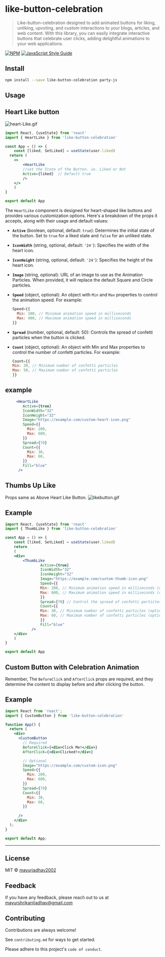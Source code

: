 # like-button-celebration

> Like-button-celebration designed to add animated buttons for liking, unliking, upvoting, and custom interactions to your blogs, articles, and web content. With this library, you can easily integrate interactive buttons that celebrate user clicks, adding delightful animations to your web applications.

[![NPM](https://img.shields.io/npm/v/like-button-celebration.svg)](https://www.npmjs.com/package/like-button-celebration) [![JavaScript Style Guide](https://img.shields.io/badge/code_style-standard-brightgreen.svg)](https://standardjs.com)

## Install

```bash
npm install --save like-button-celebration party-js
```

## Usage

## Heart Like button
![heart-Like.gif](https://i.postimg.cc/q76CK1jr/heart-Like.gif)
```jsx
import React, {useState} from 'react'
import { HeartLike } from 'like-button-celebration'

const App = () => {
    const [liked, SetLiked] = useState(user.liked)
  return (
    <>
        <HeartLike 
        //set the State of the Button. ie. Liked or Not
        Active={liked}  // Default true
        />
    </>
    )
}

export default App

```
The `HeartLike` component is designed for heart-shaped like buttons and provides various customization options. Here's a breakdown of the props it accepts, along with their usage and default values:

- **`Active`** (boolean, optional, default: `true`): Determines the initial state of the button. Set to `true` for a liked state and `false` for an unliked state.

- **`IconWidth`** (string, optional, default: `'24'`): Specifies the width of the heart icon.

- **`IconHeight`** (string, optional, default: `'24'`): Specifies the height of the heart icon.

- **`Image`** (string, optional): URL of an image to use as the Animation Particles. When provided, it will replace the default Square and Circle particles.

- **`Speed`** (object, optional): An object with `Min` and `Max` properties to control the animation speed. For example:

  ```jsx
  Speed={{
    Min: 100, // Minimum animation speed in milliseconds
    Max: 400, // Maximum animation speed in milliseconds
  }}
  ```
- **`Spread`** (number, optional, default: 50): Controls the spread of confetti particles when the button is clicked.

- **`Count`**  (object, optional): An object with Min and Max properties to control the number of confetti particles. For example:

  ```jsx
  Count={{
  Min: 20, // Minimum number of confetti particles
  Max: 50, // Maximum number of confetti particles
  }}
  ```

## example
```jsx
     <HeartLike
        Active={true}
        IconWidth="32"
        IconHeight="32"
        Image="https://example.com/custom-heart-icon.png"
        Speed={{
          Min: 200,
          Max: 600,
        }}
        Spread={70}
        Count={{
          Min: 30,
          Max: 60,
        }}
        Fill="blue"
      />
```


## Thumbs Up Like
Props same as Above Heart Like Button.
![likebutton.gif](https://i.postimg.cc/kgv7pKGS/likebutton.gif)


## Example
```jsx
import React, {useState} from 'react'
import { ThumbLike } from 'like-button-celebration'

const App = () => {
    const [liked, SetLiked] = useState(user.liked)
    return 
    (
    <div>
        <ThumbLike
                Active={true} 
                IconWidth="32" 
                IconHeight="32"
                Image="https://example.com/custom-thumb-icon.png" 
                Speed={{
                Min: 200, // Minimum animation speed in milliseconds (optional, default: 100)
                Max: 600, // Maximum animation speed in milliseconds (optional, default: 400)
                }}
                Spread={70} // Control the spread of confetti particles (optional, default: 50)
                Count={{
                Min: 30, // Minimum number of confetti particles (optional, default: 20)
                Max: 60, // Maximum number of confetti particles (optional, default: 50)
                }}
                Fill="blue" 
            />
    </div>
    )
}

export default App
```



## Custom Button with Celebration Animation
Remember, The `BeforeClick` and `AfterClick` props are required, and they determine the content to display before and after clicking the button.
## Example
```jsx
import React from 'react';
import { CustomButton } from 'like-button-celebration'

function App() {
  return (
    <div>
      <CustomButton
        // Required
        BeforeClick={<div>Click Me!</div>}
        AfterClick={<div>Clicked!</div>}

        // Optional
        Image="https://example.com/custom-icon.png"
        Speed={{
          Min: 200,
          Max: 600,
        }}
        Spread={70}
        Count={{
          Min: 30,
          Max: 60,
        }}
        
      />
    </div>
  );
}

export default App;

```
---------------


## License

MIT © [mayurjadhav2002](https://github.com/mayurjadhav2002)



## Feedback

If you have any feedback, please reach out to us at mayurshrikantjadhav@gmail.com


## Contributing

Contributions are always welcome!

See `contributing.md` for ways to get started.

Please adhere to this project's `code of conduct`.



